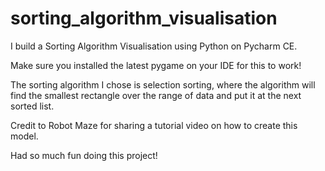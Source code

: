 # sorting_algorithm_visualisation
I build a Sorting Algorithm Visualisation using Python on Pycharm CE.

Make sure you installed the latest pygame on your IDE for this to work!

The sorting algorithm I chose is selection sorting, where the algorithm will find the smallest rectangle over the range of data and put it at the next sorted list. 

Credit to Robot Maze for sharing a tutorial video on how to create this model. 

Had so much fun doing this project!
